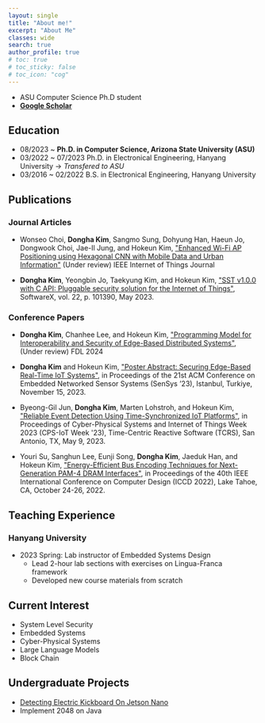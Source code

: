 ```yaml
---
layout: single
title: "About me!"
excerpt: "About Me"
classes: wide
search: true
author_profile: true
# toc: true
# toc_sticky: false
# toc_icon: "cog"
--- 
```


<!--
## Profile
<center><img src="/assets/img/me.jpg" width="30%" height="30%" style="
border: 1px solid #cab6de;
border-radius: 50%;
padding: 5px;
-moz-border-radius: 50%;
-khtml-border-radius: 50%;
-webkit-border-radius: 50%;
"></center>
-->


* ASU Computer Science Ph.D student
* [**Google Scholar**](https://scholar.google.com/citations?hl=ko&authuser=2&user=jBLD4qgAAAAJ)


## Education
* 08/2023 ~         **Ph.D. in Computer Science, Arizona State University (ASU)**
* 03/2022 ~ 07/2023 Ph.D. in Electronical Engineering, Hanyang University -> *Transfered to ASU*
* 03/2016 ~ 02/2022 B.S. in Electronical Engineering, Hanyang University

## Publications

### Journal Articles

* Wonseo Choi, **Dongha Kim**, Sangmo Sung, Dohyung Han, Haeun Jo, Dongwook Choi, Jae-Il Jung, and Hokeun Kim, ["Enhanced Wi-Fi AP Positioning using Hexagonal CNN with Mobile Data and Urban Information"]() (Under review) IEEE Internet of Things Journal

* **Dongha Kim**, Yeongbin Jo, Taekyung Kim, and Hokeun Kim, ["SST v1.0.0 with C API: Pluggable security solution for the Internet of Things"](https://www.sciencedirect.com/science/article/pii/S2352711023000869), SoftwareX, vol. 22, p. 101390, May 2023.

### Conference Papers
* **Dongha Kim**, Chanhee Lee, and Hokeun Kim, ["Programming Model for Interoperability and Security of Edge-Based Distributed Systems"](), (Under review) FDL 2024

* **Dongha Kim** and Hokeun Kim, ["Poster Abstract: Securing Edge-Based Real-Time IoT Systems"](https://dl.acm.org/doi/10.1145/3625687.3628408), in Proceedings of the 21st ACM Conference on Embedded Networked Sensor Systems (SenSys ’23), Istanbul, Turkiye, November 15, 2023.

* Byeong-Gil Jun, **Dongha Kim**, Marten Lohstroh, and Hokeun Kim, ["Reliable Event Detection Using Time-Synchronized IoT Platforms"](https://dl.acm.org/doi/10.1145/3576914.3587501), in Proceedings of Cyber-Physical Systems and Internet of Things Week 2023 (CPS-IoT Week '23), Time-Centric Reactive Software (TCRS), San Antonio, TX, May 9, 2023. 

* Youri Su, Sanghun Lee, Eunji Song, **Dongha Kim**, Jaeduk Han, and Hokeun Kim, ["Energy-Efficient Bus Encoding Techniques for Next-Generation PAM-4 DRAM Interfaces"](https://ieeexplore.ieee.org/document/9978518), in Proceedings of the 40th IEEE International Conference on Computer Design (ICCD 2022), Lake Tahoe, CA, October 24-26, 2022.



## Teaching Experience
### Hanyang University
* 2023 Spring: Lab instructor of Embedded Systems Design
  * Lead 2-hour lab sections with exercises on Lingua-Franca framework
  * Developed new course materials from scratch


## Current Interest
* System Level Security
* Embedded Systems
* Cyber-Physical Systems
* Large Language Models
* Block Chain


## Undergraduate Projects
* [Detecting Electric Kickboard On Jetson Nano](https://github.com/Jakio815/Kickboard-Recognition-AI)
* Implement 2048 on Java